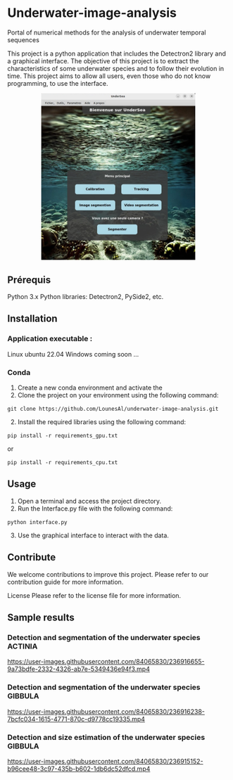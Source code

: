 # Underwater-image-analysis
Portal of numerical methods for the analysis of underwater temporal sequences

This project is a python application that includes the Detectron2 library and a graphical interface. The objective of this project is to extract the characteristics of some underwater species and to follow their evolution in time. This project aims to allow all users, even those who do not know programming, to use the interface.

<p align="center">
  <img src="docs/interface.jpg" width="350" title="Interface">
</p>

## Prérequis
Python 3.x
Python libraries: Detectron2, PySide2, etc.

## Installation
### Application executable : 
Linux ubuntu 22.04
Windows coming soon ...

### Conda
1. Create a new conda environment and activate the
2. Clone the project on your environment using the following command:

```
git clone https://github.com/LounesAl/underwater-image-analysis.git
```

2. Install the required libraries using the following command:
```
pip install -r requirements_gpu.txt
```

or

```
pip install -r requirements_cpu.txt
```

## Usage
1. Open a terminal and access the project directory.
2. Run the Interface.py file with the following command:
```
python interface.py
```
3. Use the graphical interface to interact with the data.

## Contribute
We welcome contributions to improve this project. Please refer to our contribution guide for more information.

License
Please refer to the license file for more information.


## Sample results

### Detection and segmentation of the underwater species ACTINIA
https://user-images.githubusercontent.com/84065830/236916655-9a73bdfe-2332-4326-ab7e-5349436e94f3.mp4

### Detection and segmentation of the underwater species GIBBULA
https://user-images.githubusercontent.com/84065830/236916238-7bcfc034-1615-4771-870c-d9778cc19335.mp4

### Detection and size estimation of the underwater species GIBBULA
https://user-images.githubusercontent.com/84065830/236915152-b96cee48-3c97-435b-b602-1db6dc52dfcd.mp4




